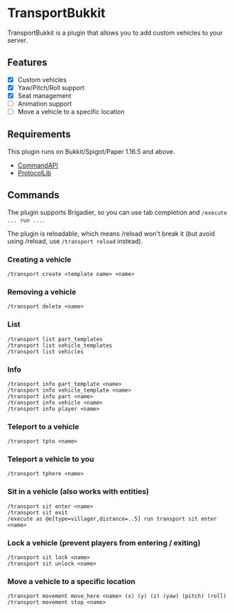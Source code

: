 # TransportBukkit

TransportBukkit is a plugin that allows you to add custom vehicles to your server.

## Features

- [x] Custom vehicles
- [x] Yaw/Pitch/Roll support
- [x] Seat management
- [ ] Animation support
- [ ] Move a vehicle to a specific location

## Requirements

This plugin runs on Bukkit/Spigot/Paper 1.16.5 and above.
- [CommandAPI](https://commandapi.jorel.dev/)
- [ProtocolLib](https://github.com/dmulloy2/ProtocolLib/releases)

## Commands

The plugin supports Brigadier, so you can use tab completion and `/execute ... run ...`.

The plugin is reloadable, which means /reload won't break it (but avoid using /reload, use `/transport reload` instead).

### Creating a vehicle

`/transport create <template name> <name>`<br/>

### Removing a vehicle

`/transport delete <name>`<br/>

### List

`/transport list part_templates`<br/>
`/transport list vehicle_templates`<br/>
`/transport list vehicles`<br/>

### Info

`/transport info part_template <name>`<br/>
`/transport info vehicle_template <name>`<br/>
`/transport info part <name>`<br/>
`/transport info vehicle <name>`<br/>
`/transport info player <name>`<br/>

### Teleport to a vehicle

`/transport tpto <name>`<br/>

### Teleport a vehicle to you

`/transport tphere <name>`<br/>

### Sit in a vehicle (also works with entities)

`/transport sit enter <name>`<br/>
`/transport sit exit`<br/>
`/execute as @e[type=villager,distance=..5] run transport sit enter <name>`<br/>

### Lock a vehicle (prevent players from entering / exiting)

`/transport sit lock <name>`<br/>
`/transport sit unlock <name>`<br/>

### Move a vehicle to a specific location

`/transport movement move_here <name> (x) (y) (z) (yaw) (pitch) (roll)`<br/>
`/transport movement stop <name>`<br/>
